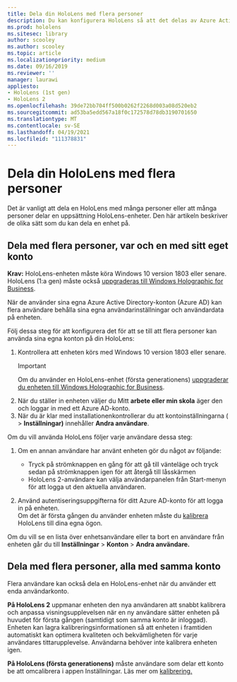 ```yaml
---
title: Dela din HoloLens med flera personer
description: Du kan konfigurera HoloLens så att det delas av Azure Active Directory konton eller av flera användare som använder ett enda konto.
ms.prod: hololens
ms.sitesec: library
author: scooley
ms.author: scooley
ms.topic: article
ms.localizationpriority: medium
ms.date: 09/16/2019
ms.reviewer: ''
manager: laurawi
appliesto:
- HoloLens (1st gen)
- HoloLens 2
ms.openlocfilehash: 39de72bb704ff500b0262f2268d003a08d520eb2
ms.sourcegitcommit: ad53ba5edd567a18f0c172578d78db3190701650
ms.translationtype: MT
ms.contentlocale: sv-SE
ms.lasthandoff: 04/19/2021
ms.locfileid: "111378831"
---
```

# <a name="share-your-hololens-with-multiple-people"></a>Dela din HoloLens med flera personer

Det är vanligt att dela en HoloLens med många personer eller att många personer delar en uppsättning HoloLens-enheter.  Den här artikeln beskriver de olika sätt som du kan dela en enhet på.

## <a name="share-with-multiple-people-each-using-their-own-account"></a>Dela med flera personer, var och en med sitt eget konto

**Krav:** HoloLens-enheten måste köra Windows 10 version 1803 eller senare.  HoloLens (1:a gen) måste också [uppgraderas till Windows Holographic for Business](hololens-upgrade-enterprise.md).

När de använder sina egna Azure Active Directory-konton (Azure AD) kan flera användare behålla sina egna användarinställningar och användardata på enheten.

Följ dessa steg för att konfigurera det för att se till att flera personer kan använda sina egna konton på din HoloLens:

1. Kontrollera att enheten körs med Windows 10 version 1803 eller senare.
   > [!IMPORTANT]
   > Om du använder en HoloLens-enhet (första generationens) [uppgraderar du enheten till Windows Holographic for Business](hololens1-upgrade-enterprise.md).
1. När du ställer in enheten väljer du Mitt **arbete eller min skola** äger den och loggar in med ett Azure AD-konto.
1. När du är klar med installationenkontrollerar du att kontoinställningarna (  >  **Inställningar)** innehåller **Andra användare**.

Om du vill använda HoloLens följer varje användare dessa steg:

1. Om en annan användare har använt enheten gör du något av följande:
   - Tryck på strömknappen en gång för att gå till vänteläge och tryck sedan på strömknappen igen för att återgå till låsskärmen
   - HoloLens 2-användare kan välja användarpanelen från Start-menyn för att logga ut den aktuella användaren.

1. Använd autentiseringsuppgifterna för ditt Azure AD-konto för att logga in på enheten.  
    Om det är första gången du använder enheten måste du [kalibrera](hololens-calibration.md) HoloLens till dina egna ögon.

Om du vill se en lista över enhetsanvändare eller ta bort en användare från enheten går du till **Inställningar**  >  **Konton**  >  **Andra användare.**

## <a name="share-with-multiple-people-all-using-the-same-account"></a>Dela med flera personer, alla med samma konto

Flera användare kan också dela en HoloLens-enhet när du använder ett enda användarkonto.

**På HoloLens 2** uppmanar enheten den nya användaren att snabbt kalibrera och anpassa visningsupplevelsen när en ny användare sätter enheten på huvudet för första gången (samtidigt som samma konto är inloggad). Enheten kan lagra kalibreringsinformationen så att enheten i framtiden automatiskt kan optimera kvaliteten och bekvämligheten för varje användares tittarupplevelse. Användarna behöver inte kalibrera enheten igen.

**På HoloLens (första generationens)** måste användare som delar ett konto be att omcalibrera i appen Inställningar.  Läs mer om [kalibrering.](hololens-calibration.md)
